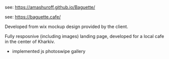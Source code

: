 see: https://amashuroff.github.io/Baguette/

see: https://baguette.cafe/

Developed from wix mockup design provided by the client.

Fully resposnive (including images) landing page, developed for a local cafe in the center of Kharkiv.
  - implemented js photoswipe gallery
